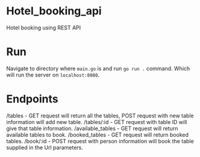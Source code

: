 # Hotel_booking_api
Hotel booking using REST API

# Run 
Navigate to directory where `main.go` is and run `go run .` command.
Which will run the server on `localhost:8080`.

# Endpoints
/tables - GET request will return all the tables, POST request with new table information will add new table.
/tables/:id - GET request with table ID will give that table information.
/available_tables - GET request will return available tables to book.
/booked_tables - GET request will return booked tables.
/book/:id - POST request with person information will book the table supplied in the Url parameters.

